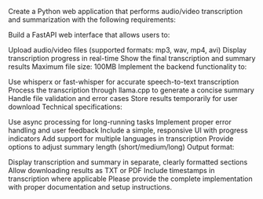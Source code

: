 
Create a Python web application that performs audio/video transcription and summarization with the following requirements:

Build a FastAPI web interface that allows users to:

Upload audio/video files (supported formats: mp3, wav, mp4, avi)
Display transcription progress in real-time
Show the final transcription and summary results
Maximum file size: 100MB
Implement the backend functionality to:

Use whisperx or fast-whisper for accurate speech-to-text transcription
Process the transcription through llama.cpp to generate a concise summary
Handle file validation and error cases
Store results temporarily for user download
Technical specifications:

Use async processing for long-running tasks
Implement proper error handling and user feedback
Include a simple, responsive UI with progress indicators
Add support for multiple languages in transcription
Provide options to adjust summary length (short/medium/long)
Output format:

Display transcription and summary in separate, clearly formatted sections
Allow downloading results as TXT or PDF
Include timestamps in transcription where applicable
Please provide the complete implementation with proper documentation and setup instructions.